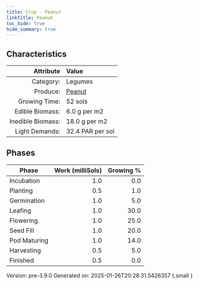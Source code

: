 ```yaml
---
title: Crop - Peanut
linkTitle: Peanut
toc_hide: true
hide_summary: true
---
```


## Characteristics

| Attribute      | Value |
|--------:|:------|
|Category:|Legumes|
|Produce:|[Peanut](/docs/definitions/resource/peanut)|
|Growing Time:|52 sols|
|Edible Biomass:|6.0 g per m2|
|Inedible Biomass:|18.0 g per m2|
|Light Demands:|32.4 PAR per sol|

## Phases

| Phase           | Work (milliSols) | Growing % |
|-----------|------:|--------:|
|Incubation|1.0|0.0|
|Planting|0.5|1.0|
|Germination|1.0|5.0|
|Leafing|1.0|30.0|
|Flowering|1.0|25.0|
|Seed Fill|1.0|20.0|
|Pod Maturing|1.0|14.0|
|Harvesting|0.5|5.0|
|Finished|0.5|0.0|

Version: pre-3.9.0 Generated on: 2025-01-26T20:28:31.5426357
{.small }